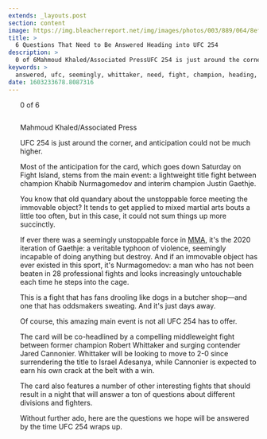 ```yaml
--- 
extends: _layouts.post 
section: content 
image: https://img.bleacherreport.net/img/images/photos/003/889/064/8efc4ae4170de59c84b011ead96c1d13_crop_exact.jpg?w=1200&h=1200&q=75 
title: > 
  6 Questions That Need to Be Answered Heading into UFC 254 
description: > 
  0 of 6Mahmoud Khaled/Associated PressUFC 254 is just around the corner, and anticipation could not be much higher.If ever there was a seemingly unstoppable force in MMA, it's the 2020 iteration of Gaethje: a veritable typhoon of violence, seemingly incapable of doing anything but destroy.Of course, this amazing main event is not all UFC 254 has to offer.The card will be co-headlined by a compelling middleweight fight between former champion Robert Whittaker and surging contender Jared Cannonier.Without further ado, here are the questions we hope will be answered by the time UFC 254 wraps up. 
keywords: > 
  answered, ufc, seemingly, whittaker, need, fight, champion, heading, card, 254, unstoppable, title, questions 
date: 1603233678.8087316 
--- 
```

<ol><p class="slideData">0 of 6</p><p></p><img alt="" src="https://static-assets.bleacherreport.net/img/atoms/lazyImage/logo.png"><p class="credit">Mahmoud Khaled/Associated Press</p><p class="">UFC 254 is just around the corner, and anticipation could not be much higher.</p><p class="">Most of the anticipation for the card, which goes down Saturday on Fight Island, stems from the main event: a lightweight title fight between champion Khabib Nurmagomedov and interim champion Justin Gaethje.&#160;</p><p class="">You know that old quandary about the unstoppable force meeting the immovable object? It tends to get applied to mixed martial arts bouts a little too often, but in this case, it could not sum things up more succinctly.</p><p class="">If ever there was a seemingly unstoppable force in <a href="http://bleacherreport.com/mma">MMA</a>, it's the 2020 iteration of Gaethje: a veritable typhoon of violence, seemingly incapable of doing anything but destroy. And if an immovable object has ever existed in this sport, it's Nurmagomedov: a man who has not been beaten in 28 professional fights and looks increasingly untouchable each time he steps into the cage.&#160;</p><p class="">This is a fight that has fans drooling like dogs in a butcher shop&#8212;and one that has oddsmakers sweating. And it's just days away.&#160;</p><p class="">Of course, this amazing main event is not all UFC 254 has to offer.</p><p class="">The card will be co-headlined by a compelling middleweight fight between former champion Robert Whittaker and surging contender Jared Cannonier. Whittaker will be looking to move to 2-0 since surrendering the title to Israel Adesanya, while Cannonier is expected to earn his own crack at the belt with a win.</p><p class="">The card also features a number of other interesting fights that should result in a night that will answer a ton of questions about different divisions and fighters.</p><p class="">Without further ado, here are the questions we hope will be answered by the time UFC 254 wraps up.</p></ol>